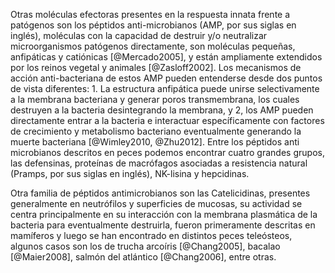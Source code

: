 Otras moléculas efectoras presentes en la respuesta innata frente a patógenos son los péptidos anti-microbianos (AMP, por sus siglas en inglés), moléculas con la capacidad de destruir y/o neutralizar microorganismos patógenos directamente, son moléculas pequeñas, anfipáticas y catiónicas [@Mercado2005]⁠, y están ampliamente extendidos por los reinos vegetal y animales [@Zasloff2002]. Los mecanismos de acción anti-bacteriana de estos AMP pueden entenderse desde dos puntos de vista diferentes: 1. La estructura anfipática puede unirse selectivamente a la membrana bacteriana y generar poros transmembrana, los cuales destruyen a la bacteria desintegrando la membrana, y 2, los AMP pueden directamente entrar a la bacteria e interactuar específicamente con factores de crecimiento y metabolismo bacteriano eventualmente generando la muerte bacteriana [@Wimley2010, @Zhu2012]⁠. Entre los péptidos anti microbianos descritos en peces podemos encontrar cuatro grandes grupos, las defensinas, proteínas de macrófagos asociadas a resistencia natural (Pramps, por sus siglas en inglés), NK-lisina y hepcidinas. 

Otra familia de péptidos antimicrobianos son las Catelicidinas, presentes generalmente en neutrófilos y superficies de mucosas, su actividad se centra principalmente en su interacción con la membrana plasmática de la bacteria para eventualmente destruirla, fueron primeramente descritas en mamíferos y luego se han encontrado en distintos peces teleósteos, algunos casos son los de trucha arcoíris [@Chang2005]⁠, bacalao [@Maier2008], salmón del atlántico [@Chang2006], entre otras.

